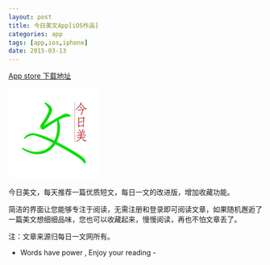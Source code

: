 ```yaml
---
layout: post
title: 今日美文App[iOS作品]
categories: app
tags: [app,ios,iphone]
date: 2015-03-13
---
```


[App store 下载地址](https://itunes.apple.com/us/app/jin-ri-mei-wen-lei-mei-ri/id972558048?l=zh&ls=1&mt=8)

![](/image/TodayArticleAppIcon@3x.png)


今日美文，每天推荐一篇优质短文，每日一文的改进版，增加收藏功能。

简洁的界面让您能够专注于阅读，无需注册和登录即可阅读文章，如果随机邂逅了一篇美文想细细品味，您也可以收藏起来，慢慢阅读，再也不怕文章丢了。

注：文章来源归每日一文网所有。

- Words have power , Enjoy your reading -